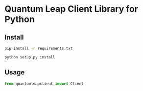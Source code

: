 # Quantum Leap Client Library for Python

## Install

```bash
pip install -r requirements.txt
```

```bash
python setup.py install
```

## Usage

```python
from quantumleapclient import Client
```
